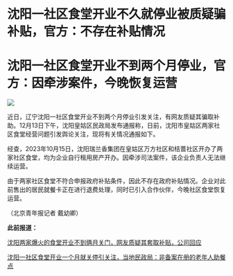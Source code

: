 # 沈阳一社区食堂开业不久就停业被质疑骗补贴，官方：不存在补贴情况

# 沈阳一社区食堂开业不到两个月停业，官方：因牵涉案件，今晚恢复运营

![](https://inews.gtimg.com/om_bt/OsjhJ5uX2GV_1bMjyIGZY7nERlX1RCY_JnZqo9HRCwT3EAA/1000)

近日，辽宁沈阳一社区食堂开业不到两个月停业引发关注，有网友质疑其骗取补助。12月13日下午，沈阳皇姑区民政局发布通报称，日前，沈阳市皇姑区两家社区食堂经营问题引发舆论关注，现将有关情况通报如下。

经查，2023年10月15日，沈阳瑞兰香集团在皇姑区万方社区和桔蔷社区开办了两家社区食堂，均为企业自行租用房产开办。因牵涉司法案件，该企业负责人无法继续运营。

由于两家社区食堂不符合申报政府补贴条件，因此不存在政府补贴情况。企业对此前售出的居民就餐卡正在进行退费处理，同时已引入合作伙伴，今晚社区食堂恢复运营。

（北京青年报记者 戴幼卿）

**此前报道：**

[沈阳两家爆火的食堂开业不到俩月关门，网友质疑其套取补贴，公司回应](https://news.qq.com/rain/a/20231212A09U9O00)

[沈阳一社区食堂开业一个月就关停引关注，当地民政局：非备案在册的老年人助餐点](https://news.qq.com/rain/a/20231212A09DKC00)

